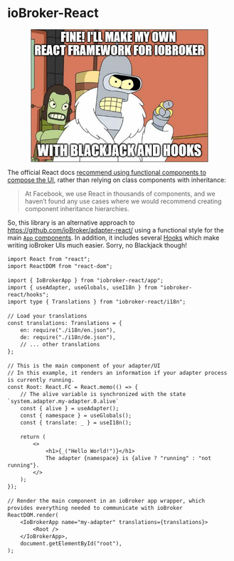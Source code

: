 # ioBroker-React

<img src="_images/bender.jpg" alt="Bender" style="max-width: 400px; width: auto; margin: auto; display: block" />

The official React docs [recommend using functional components to compose the UI](https://reactjs.org/docs/composition-vs-inheritance.html), rather than relying on class components with inheritance:

> At Facebook, we use React in thousands of components, and we haven’t found any use cases where we would recommend creating component inheritance hierarchies.

So, this library is an alternative approach to https://github.com/ioBroker/adapter-react/ using a functional style for the main [`App` components](components/index.md). In addition, it includes several [Hooks](hooks/index.md) which make writing ioBroker UIs much easier. Sorry, no Blackjack though!

```tsx
import React from "react";
import ReactDOM from "react-dom";

import { IoBrokerApp } from "iobroker-react/app";
import { useAdapter, useGlobals, useI18n } from "iobroker-react/hooks";
import type { Translations } from "iobroker-react/i18n";

// Load your translations
const translations: Translations = {
	en: require("./i18n/en.json"),
	de: require("./i18n/de.json"),
	// ... other translations
};

// This is the main component of your adapter/UI
// In this example, it renders an information if your adapter process is currently running.
const Root: React.FC = React.memo(() => {
	// The alive variable is synchronized with the state `system.adapter.my-adapter.0.alive`
	const { alive } = useAdapter();
	const { namespace } = useGlobals();
	const { translate: _ } = useI18n();

	return (
		<>
			<h1>{_("Hello World!")}</h1>
			The adapter {namespace} is {alive ? "running" : "not running"}.
		</>
	);
});

// Render the main component in an ioBroker app wrapper, which provides everything needed to communicate with ioBroker
ReactDOM.render(
	<IoBrokerApp name="my-adapter" translations={translations}>
		<Root />
	</IoBrokerApp>,
	document.getElementById("root"),
);
```
